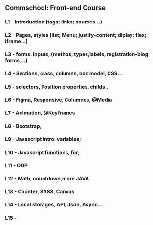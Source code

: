 ## Commschool: Front-end Course
### L1 - Introduction (tags; links; sources...)
### L2 - Pages, styles (list; Menu; justify-content; diplay: flex; iframe...)
### L3 - forms. inputs, (methos, types,labels, registration-blog forms ...)
### L4 - Sections, class, columns, box model, CSS...
### L5 - selectors, Position properties, childs...
### L6 - Figma, Responsive, Columnes, @Media
### L7 - Animation, @Keyframes
### L8 - Bootstrap, 
### L9 - Javascript intro. variables;
### L10 - Javascript functions, for;
### L11 - OOP
### L12 - Math, countdown,more JAVA
### L13 - Counter, SASS, Canvas
### L14 - Local storages, API, Json, Async...
### L15 - 
